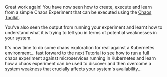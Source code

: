 Great work again! You have now seen how to create, execute and learn from a simple Chaos Experiment that 
can be executed using the [Chaos Toolkit](http://chaostoolkit.org/). 

You've also seen the output from running your experiment and learnt how to 
understand what it is trying to tell you in terms of potential weaknesses in 
your system.

It's now time to do some chaos exploration for real against a Kubernetes 
environment... fast forward to the next Tutorial to see how to run a full 
chaos experiment against microservices running in Kubernetes and learn how 
a chaos experiment can be used to discover and then overcome a system 
weakness that crucially affects your system's availability...